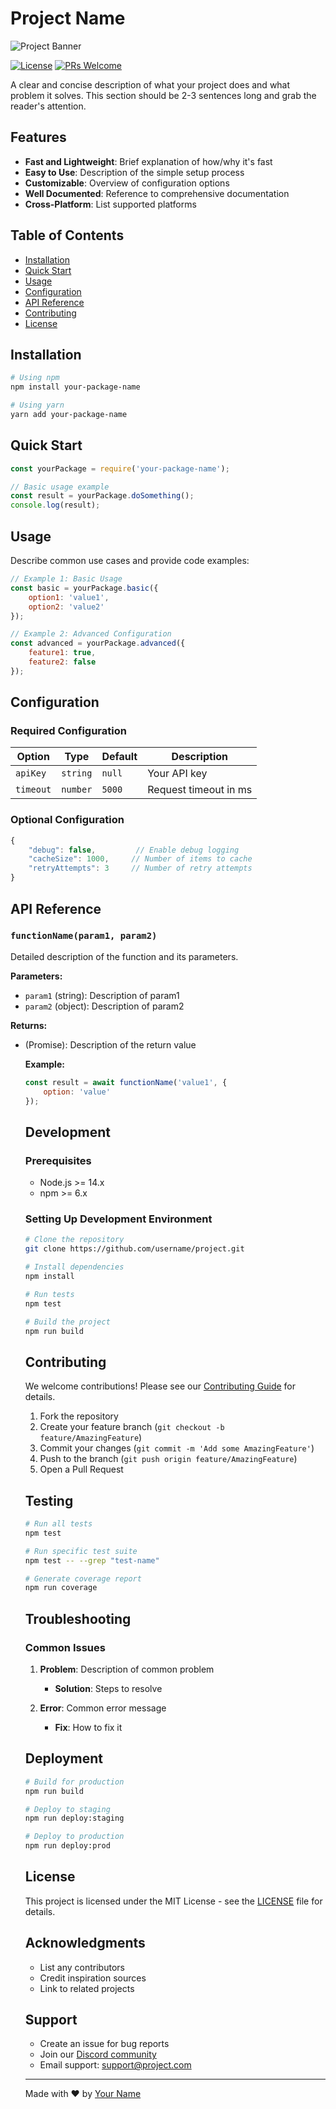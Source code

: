 # Project Name

![Project Banner](https://your-banner-image-url.com)

[![License](https://img.shields.io/badge/License-MIT-blue.svg)](LICENSE)
[![PRs Welcome](https://img.shields.io/badge/PRs-welcome-brightgreen.svg)](CONTRIBUTING.md)

A clear and concise description of what your project does and what problem it solves. This section should be 2-3 sentences long and grab the reader's attention.

## Features

- **Fast and Lightweight**: Brief explanation of how/why it's fast
- **Easy to Use**: Description of the simple setup process
- **Customizable**: Overview of configuration options
- **Well Documented**: Reference to comprehensive documentation
- **Cross-Platform**: List supported platforms

## Table of Contents

- [Installation](#installation)
- [Quick Start](#quick-start)
- [Usage](#usage)
- [Configuration](#configuration)
- [API Reference](#api-reference)
- [Contributing](#contributing)
- [License](#license)

## Installation

```bash
# Using npm
npm install your-package-name

# Using yarn
yarn add your-package-name
```

## Quick Start

```javascript
const yourPackage = require('your-package-name');

// Basic usage example
const result = yourPackage.doSomething();
console.log(result);
```

## Usage

Describe common use cases and provide code examples:

```javascript
// Example 1: Basic Usage
const basic = yourPackage.basic({
    option1: 'value1',
    option2: 'value2'
});

// Example 2: Advanced Configuration
const advanced = yourPackage.advanced({
    feature1: true,
    feature2: false
});
```

## Configuration

### Required Configuration

| Option | Type | Default | Description |
|--------|------|---------|-------------|
| `apiKey` | `string` | `null` | Your API key |
| `timeout` | `number` | `5000` | Request timeout in ms |

### Optional Configuration

```javascript
{
    "debug": false,         // Enable debug logging
    "cacheSize": 1000,     // Number of items to cache
    "retryAttempts": 3     // Number of retry attempts
}
```

## API Reference

### `functionName(param1, param2)`

Detailed description of the function and its parameters.

**Parameters:**
- `param1` (string): Description of param1
- `param2` (object): Description of param2

**Returns:**
- (Promise<object>): Description of the return value

**Example:**
```javascript
const result = await functionName('value1', {
    option: 'value'
});
```

## Development

### Prerequisites

- Node.js >= 14.x
- npm >= 6.x

### Setting Up Development Environment

```bash
# Clone the repository
git clone https://github.com/username/project.git

# Install dependencies
npm install

# Run tests
npm test

# Build the project
npm run build
```

## Contributing

We welcome contributions! Please see our [Contributing Guide](CONTRIBUTING.md) for details.

1. Fork the repository
2. Create your feature branch (`git checkout -b feature/AmazingFeature`)
3. Commit your changes (`git commit -m 'Add some AmazingFeature'`)
4. Push to the branch (`git push origin feature/AmazingFeature`)
5. Open a Pull Request

## Testing

```bash
# Run all tests
npm test

# Run specific test suite
npm test -- --grep "test-name"

# Generate coverage report
npm run coverage
```

## Troubleshooting

### Common Issues

1. **Problem**: Description of common problem
   - **Solution**: Steps to resolve

2. **Error**: Common error message
   - **Fix**: How to fix it

## Deployment

```bash
# Build for production
npm run build

# Deploy to staging
npm run deploy:staging

# Deploy to production
npm run deploy:prod
```

## License

This project is licensed under the MIT License - see the [LICENSE](LICENSE) file for details.

## Acknowledgments

- List any contributors
- Credit inspiration sources
- Link to related projects

## Support

- Create an issue for bug reports
- Join our [Discord community](discord-link)
- Email support: support@project.com

---

Made with ❤️ by [Your Name](https://github.com/username)
